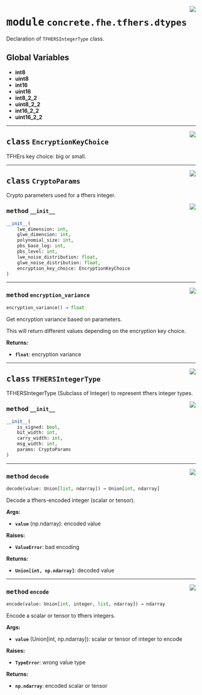 <!-- markdownlint-disable -->

<a href="../../frontends/concrete-python/concrete/fhe/tfhers/dtypes.py#L0"><img align="right" style="float:right;" src="https://img.shields.io/badge/-source-cccccc?style=flat-square"></a>

# <kbd>module</kbd> `concrete.fhe.tfhers.dtypes`
Declaration of `TFHERSIntegerType` class. 

**Global Variables**
---------------
- **int8**
- **uint8**
- **int16**
- **uint16**
- **int8_2_2**
- **uint8_2_2**
- **int16_2_2**
- **uint16_2_2**


---

<a href="../../frontends/concrete-python/concrete/fhe/tfhers/dtypes.py#L14"><img align="right" style="float:right;" src="https://img.shields.io/badge/-source-cccccc?style=flat-square"></a>

## <kbd>class</kbd> `EncryptionKeyChoice`
TFHErs key choice: big or small. 





---

<a href="../../frontends/concrete-python/concrete/fhe/tfhers/dtypes.py#L21"><img align="right" style="float:right;" src="https://img.shields.io/badge/-source-cccccc?style=flat-square"></a>

## <kbd>class</kbd> `CryptoParams`
Crypto parameters used for a tfhers integer. 

<a href="../../frontends/concrete-python/concrete/fhe/tfhers/dtypes.py#L33"><img align="right" style="float:right;" src="https://img.shields.io/badge/-source-cccccc?style=flat-square"></a>

### <kbd>method</kbd> `__init__`

```python
__init__(
    lwe_dimension: int,
    glwe_dimension: int,
    polynomial_size: int,
    pbs_base_log: int,
    pbs_level: int,
    lwe_noise_distribution: float,
    glwe_noise_distribution: float,
    encryption_key_choice: EncryptionKeyChoice
)
```








---

<a href="../../frontends/concrete-python/concrete/fhe/tfhers/dtypes.py#L53"><img align="right" style="float:right;" src="https://img.shields.io/badge/-source-cccccc?style=flat-square"></a>

### <kbd>method</kbd> `encryption_variance`

```python
encryption_variance() → float
```

Get encryption variance based on parameters. 

This will return different values depending on the encryption key choice. 



**Returns:**
 
 - <b>`float`</b>:  encryption variance 


---

<a href="../../frontends/concrete-python/concrete/fhe/tfhers/dtypes.py#L97"><img align="right" style="float:right;" src="https://img.shields.io/badge/-source-cccccc?style=flat-square"></a>

## <kbd>class</kbd> `TFHERSIntegerType`
TFHERSIntegerType (Subclass of Integer) to represent tfhers integer types. 

<a href="../../frontends/concrete-python/concrete/fhe/tfhers/dtypes.py#L106"><img align="right" style="float:right;" src="https://img.shields.io/badge/-source-cccccc?style=flat-square"></a>

### <kbd>method</kbd> `__init__`

```python
__init__(
    is_signed: bool,
    bit_width: int,
    carry_width: int,
    msg_width: int,
    params: CryptoParams
)
```








---

<a href="../../frontends/concrete-python/concrete/fhe/tfhers/dtypes.py#L169"><img align="right" style="float:right;" src="https://img.shields.io/badge/-source-cccccc?style=flat-square"></a>

### <kbd>method</kbd> `decode`

```python
decode(value: Union[list, ndarray]) → Union[int, ndarray]
```

Decode a tfhers-encoded integer (scalar or tensor). 



**Args:**
 
 - <b>`value`</b> (np.ndarray):  encoded value 



**Raises:**
 
 - <b>`ValueError`</b>:  bad encoding 



**Returns:**
 
 - <b>`Union[int, np.ndarray]`</b>:  decoded value 

---

<a href="../../frontends/concrete-python/concrete/fhe/tfhers/dtypes.py#L134"><img align="right" style="float:right;" src="https://img.shields.io/badge/-source-cccccc?style=flat-square"></a>

### <kbd>method</kbd> `encode`

```python
encode(value: Union[int, integer, list, ndarray]) → ndarray
```

Encode a scalar or tensor to tfhers integers. 



**Args:**
 
 - <b>`value`</b> (Union[int, np.ndarray]):  scalar or tensor of integer to encode 



**Raises:**
 
 - <b>`TypeError`</b>:  wrong value type 



**Returns:**
 
 - <b>`np.ndarray`</b>:  encoded scalar or tensor 


